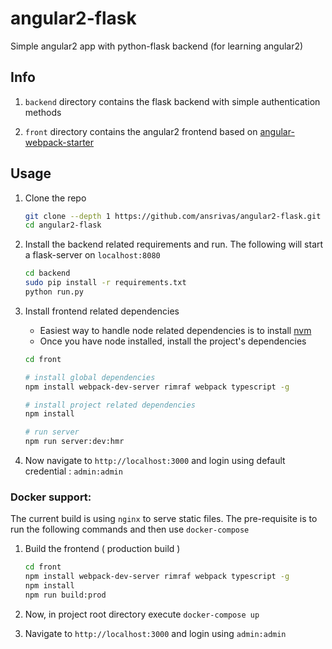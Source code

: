 # angular2-flask

Simple angular2 app with python-flask backend (for learning angular2)

## Info

1.  `backend` directory contains the flask backend with simple authentication methods

2.  `front` directory contains the angular2 frontend based on [angular-webpack-starter](https://github.com/AngularClass/angular2-webpack-starter)

## Usage

1.  Clone the repo

    ```bash
    git clone --depth 1 https://github.com/ansrivas/angular2-flask.git
    cd angular2-flask
    ```

2.  Install the backend related requirements and run. The following will start a flask-server on `localhost:8080`

    ```bash
    cd backend
    sudo pip install -r requirements.txt
    python run.py
    ```

3.  Install frontend related dependencies

    -   Easiest way to handle node related dependencies is to install [nvm](https://github.com/creationix/nvm)
    -   Once you have node installed, install the project's dependencies

    ```bash
    cd front

    # install global dependencies
    npm install webpack-dev-server rimraf webpack typescript -g

    # install project related dependencies
    npm install

    # run server
    npm run server:dev:hmr
    ```

4.  Now navigate to `http://localhost:3000` and login using default credential : `admin:admin`

### Docker support:

The current build is using `nginx` to serve static files. The pre-requisite is to run the following commands and then use `docker-compose`

1. Build the frontend ( production build )

    ```bash
    cd front
    npm install webpack-dev-server rimraf webpack typescript -g
    npm install
    npm run build:prod
    ```
    
4. Now, in project root directory execute `docker-compose up`

3. Navigate to `http://localhost:3000` and login using `admin:admin`  
